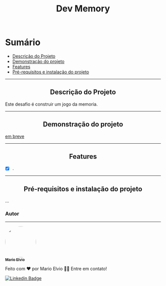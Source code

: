 ﻿<h1 align="center">Dev Memory</h1>


<br>

Sumário
=================
<!--ts-->
   * [Descrição do Projeto](#about)
   * [Demonstração do projeto](#demo-project)
   * [Features](#features)
   * [Pré-requisitos e instalação do projeto](#pre-req)
<!--te-->

<hr/>

<h2 id="about" align="center">Descrição do Projeto</h2>

<p align="left">Este desafio é construir um jogo da memoria.</p>
<hr/>

<h2 id="demo-project" align="center">Demonstração do projeto</h2>
<a href="#" align="left">em breve</a>

<hr/>

<h2 id="features" align="center">Features</h2>

- [x] .

<hr/>

<h2 id="pre-req" align="center">Pré-requisitos e instalação do projeto</h2>

<p align="left">...</p>

### Autor
---

<a href="https://marioelvio.com">
 <img style="border-radius: 50%;" src="https://avatars.githubusercontent.com/u/81795443?v=4" width="100px;" alt=""/>
 <br />
 <sub><b>Mario Elvio</b></sub></a> <a href="https://marioelvio.com" title="Mario Elvio"></a>


Feito com ❤️ por Mario Elvio 👋🏽 Entre em contato!

[![Linkedin Badge](https://img.shields.io/badge/-Mario_Elvio-blue?style=flat-square&logo=Linkedin&logoColor=white&link=https://www.linkedin.com/in/marioelvio/)](https://www.linkedin.com/in/marioelvio/)
